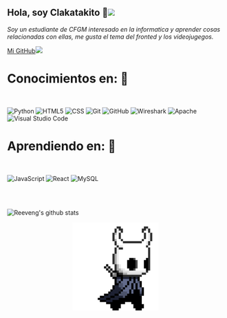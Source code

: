 
## Hola, soy Clakatakito 👋<img src="https://media.giphy.com/media/mGcNjsfWAjY5AEZNw6/giphy.gif" width="50">

*Soy un estudiante de CFGM interesado en la informatica y aprender cosas relacionadas con ellas, me gusta el tema del fronted y los videojugegos.*

[Mi GitHub](https://github.com/Clakatakito/Practicas)<img src="https://media.giphy.com/media/WUlplcMpOCEmTGBtBW/giphy.gif" width="30">

<h1>Conocimientos en: 🔭</h1><br>

![Python](https://img.shields.io/badge/-Python-333333?style=flat&logo=python)
![HTML5](https://img.shields.io/badge/-HTML5-333333?style=flat&logo=HTML5)
![CSS](https://img.shields.io/badge/-CSS-333333?style=flat&logo=CSS3&logoColor=1572B6)
![Git](https://img.shields.io/badge/-Git-333333?style=flat&logo=git)
![GitHub](https://img.shields.io/badge/-GitHub-333333?style=flat&logo=github)
![Wireshark](https://img.shields.io/badge/-Wireshark-333333?style=flat&logo=wireshark)
![Apache](https://img.shields.io/badge/-Apache-333333?style=flat&logo=apache)
![Visual Studio Code](https://img.shields.io/badge/-Visual%20Studio%20Code-333333?style=flat&logo=visual-studio-code&logoColor=007ACC)

<h1>Aprendiendo en: 🤔</h1><br>

![JavaScript](https://img.shields.io/badge/-JavaScript-333333?style=flat&logo=javascript)
![React](https://img.shields.io/badge/-React-333333?style=flat&logo=react)
![MySQL](https://img.shields.io/badge/-MySQL-333333?style=flat&logo=mysql)

<br><br>

![Reeveng's github stats](https://github-readme-stats.vercel.app/api?username=Clakatakito&show_icons=true&title_color=fff&icon_color=79ff97&text_color=9f9f9f&bg_color=151515)

 <p align="center">
  <img src="https://raw.githubusercontent.com/TanZng/TanZng/master/assets/hollor_knight3.gif" width="200"/>

</p>
